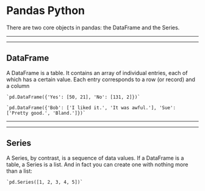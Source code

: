 # Pandas Python
There are two core objects in pandas: the DataFrame and the Series.

---
---

## DataFrame

A DataFrame is a table. It contains an array of individual entries, each of which has a certain value. Each entry corresponds to a row (or record) and a column

    `pd.DataFrame({'Yes': [50, 21], 'No': [131, 2]})`

    `pd.DataFrame({'Bob': ['I liked it.', 'It was awful.'], 'Sue': ['Pretty good.', 'Bland.']})`

---
---

## Series

A Series, by contrast, is a sequence of data values. If a DataFrame is a table, a Series is a list. And in fact you can create one with nothing more than a list:

    `pd.Series([1, 2, 3, 4, 5])`